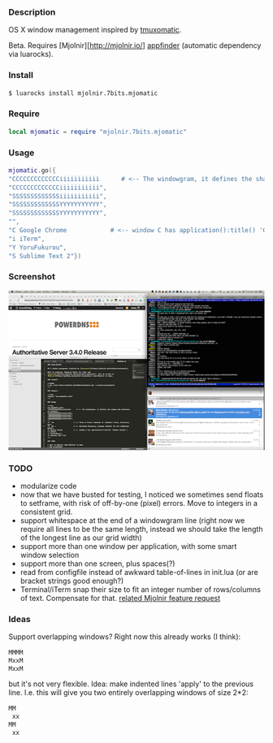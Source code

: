 ### Description

OS X window management inspired by [tmuxomatic](https://github.com/oxidane/tmuxomatic).

Beta. Requires [Mjolnir][http://mjolnir.io/]
[appfinder](https://github.com/cmsj/mjolnir.cmsj.appfinder) (automatic dependency via luarocks).

### Install

~~~bash
$ luarocks install mjolnir.7bits.mjomatic
~~~

### Require

~~~lua
local mjomatic = require "mjolnir.7bits.mjomatic"
~~~

### Usage

~~~lua
mjomatic.go({
"CCCCCCCCCCCCCiiiiiiiiiii      # <-- The windowgram, it defines the shapes and positions of windows",
"CCCCCCCCCCCCCiiiiiiiiiii",
"SSSSSSSSSSSSSiiiiiiiiiii",
"SSSSSSSSSSSSSYYYYYYYYYYY",
"SSSSSSSSSSSSSYYYYYYYYYYY",
"",
"C Google Chrome            # <-- window C has application():title() 'Google Chrome'",
"i iTerm",
"Y YoruFukurou",
"S Sublime Text 2"})
~~~

### Screenshot

![screenshot1](screenshot1.png)

### TODO

* modularize code
* now that we have busted for testing, I noticed we sometimes send floats to setframe, with risk of off-by-one (pixel) errors. Move to integers in a consistent grid.
* support whitespace at the end of a windowgram line (right now we require all lines to be the same length, instead we should take the length of the longest line as our grid width)
* support more than one window per application, with some smart window selection
* support more than one screen, plus spaces(?)
* read from configfile instead of awkward table-of-lines in init.lua (or are bracket strings good enough?)
* Terminal/iTerm snap their size to fit an integer number of rows/columns of text. Compensate for that. [related Mjolnir feature request](https://github.com/mjolnir-io/core.window/issues/10)

### Ideas
Support overlapping windows? Right now this already works (I think):
```
MMMM
MxxM
MxxM
```
but it's not very flexible. Idea: make indented lines 'apply' to the previous line. I.e.   this will give you two entirely overlapping windows of size 2*2:
```
MM
 xx
MM
 xx
```
